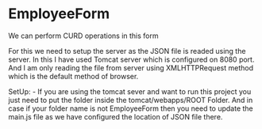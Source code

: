 # EmployeeForm
We can perform CURD operations in this form

For this we need to setup the server as the JSON file is readed using the server. In this I have used Tomcat server which is configured on 8080 port. And I am only reading the file from server using XMLHTTPRequest method which is the default method of browser.


SetUp: - 
If you are using the tomcat sever and want to run this project you just need to put the folder inside the tomcat/webapps/ROOT Folder. And in case if your folder name is not EmployeeForm then you need to update the main.js file as we have configured the location of JSON file there.
